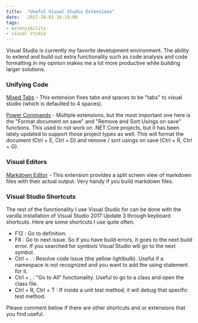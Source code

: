 ```yaml
---
title:  "Useful Visual Studio Extensions"
date:   2017-10-01 16:15:00
tags:
- extensibility
- visual studio
---
```


Visual Studio is currently my favorite development environment. The ability to extend and build out extra functionality such as code analysis and code formatting in my opinion makes me a lot more productive while building larger solutions.
&shy;

### Unifying Code

[Mixed Tabs](https://marketplace.visualstudio.com/items?itemName=VisualStudioProductTeam.FixMixedTabs) - This extension fixes tabs and spaces to be "tabs" to visual studio (which is defaulted to 4 spaces).

[Power Commands](https://marketplace.visualstudio.com/items?itemName=VisualStudioProductTeam.PowerCommandsforVisualStudio) - Multiple extensions, but the most important one here is the "Format document on save" and "Remove and Sort Usings on save" functions. This used to not work on .NET Core projects, but it has been lately updated to support those project types as well. This will format the document (Ctrl + E, Ctrl + D) and remove / sort usings on save (Ctrl + R, Ctrl + G).

### Visual Editors

[Markdown Editor](https://github.com/madskristensen/MarkdownEditor) - This extension provides a split screen view of markdown files with their actual output. Very handy if you build markdown files.

### Visual Studio Shortcuts

The rest of the functionality I use Visual Studio for can be done with the vanilla installation of Visual Studio 2017 Update 3 through keyboard shortcuts. Here are some shortcuts I use quite often.

* F12 : Go to definition.
* F8 : Go to next issue. So if you have build errors, it goes to the next build error. If you searched for symbols Visual Studio will go to the next symbol.
* Ctrl + . : Resolve code issue (the yellow lightbulb). Useful if a namespace is not recognized and you want to add the using statement for it.
* Ctrl + , : "Go to All" functionality. Useful to go to a class and open the class file. 
* Ctrl + R, Ctrl + T : If inside a unit test method, it will debug that specific test method.

Please comment below if there are other shortcuts and or extensions that you find useful.